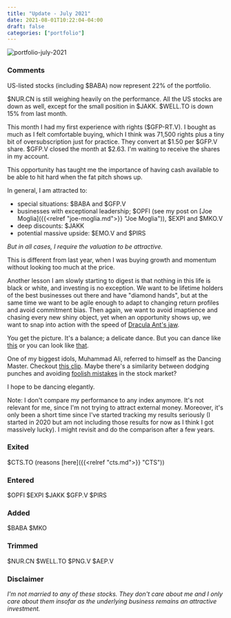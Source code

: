 ```yaml
---
title: "Update - July 2021"
date: 2021-08-01T10:22:04-04:00
draft: false
categories: ["portfolio"]
---
```


![portfolio-july-2021](/images/portfolio-july-2021.png)

### Comments

US-listed stocks (including $BABA) now represent 22% of the portfolio.

$NUR.CN is still weighing heavily on the performance. All the US stocks are down as well, except for the small position in $JAKK. $WELL.TO is down 15% from last month.

This month I had my first experience with rights ($GFP-RT.V). I bought as much as I felt comfortable buying, which I think was 71,500 rights plus a tiny bit of oversubscription just for practice. They convert at $1.50 per $GFP.V share. $GFP.V closed the month at $2.63. I'm waiting to receive the shares in my account.

This opportunity has taught me the importance of having cash available to be able to hit hard when the fat pitch shows up.

In general, I am attracted to:
- special situations: $BABA and $GFP.V
- businesses with exceptional leadership; $OPFI (see my post on [Joe Moglia]({{<relref "joe-moglia.md">}} "Joe Moglia")), $EXPI and $MKO.V
- deep discounts: $JAKK
- potential massive upside: $EMO.V and $PIRS

_But in all cases, I require the valuation to be attractive._

This is different from last year, when I was buying growth and momentum without looking too much at the price.

Another lesson I am slowly starting to digest is that nothing in this life is black or white, and investing is no exception. We want to be lifetime holders of the best businesses out there and have "diamond hands", but at the same time we want to be agile enough to adapt to changing return profiles and avoid commitment bias. Then again, we want to avoid imaptience and chasing every new shiny object, yet when an opportunity shows up, we want to snap into action with the speed of [Dracula Ant's jaw](https://www.smithsonianmag.com/smart-news/dracula-ants-snapping-jaws-are-fastest-known-appendage-any-animal-180971061/).

You get the picture. It's a balance; a delicate dance. But you can dance like [this](https://www.youtube.com/watch?v=LUcxixlOiVM) or you can look like [that](https://www.youtube.com/watch?v=lAkuJXGldrM).

One of my biggest idols, Muhammad Ali, referred to himself as the Dancing Master. Checkout [this clip](https://www.youtube.com/watch?v=nxZ-J7xit5Y). Maybe there's a similarity between dodging punches and avoiding [foolish mistakes](https://www.bloomberg.com/news/articles/2021-07-14/cathie-wood-sells-china-tech-stocks-warning-of-valuation-reset) in the stock market?

I hope to be dancing elegantly.

Note: I don't compare my performance to any index anymore. It's not relevant for me, since I'm not trying to attract external money. Moreover, it's only been a short time since I've started tracking my results seriously (I started in 2020 but am not including those results for now as I think I got massively lucky). I might revisit and do the comparison after a few years.

### Exited

$CTS.TO (reasons [here]({{<relref "cts.md">}} "CTS"))

### Entered

$OPFI $EXPI $JAKK $GFP.V $PIRS

### Added

$BABA $MKO

### Trimmed

$NUR.CN $WELL.TO $PNG.V $AEP.V

### Disclaimer

_I'm not married to any of these stocks. They don't care about me and I only care about them insofar as the underlying business remains an attractive investment._